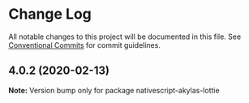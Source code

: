 # Change Log

All notable changes to this project will be documented in this file.
See [Conventional Commits](https://conventionalcommits.org) for commit guidelines.

## 4.0.2 (2020-02-13)

**Note:** Version bump only for package nativescript-akylas-lottie
